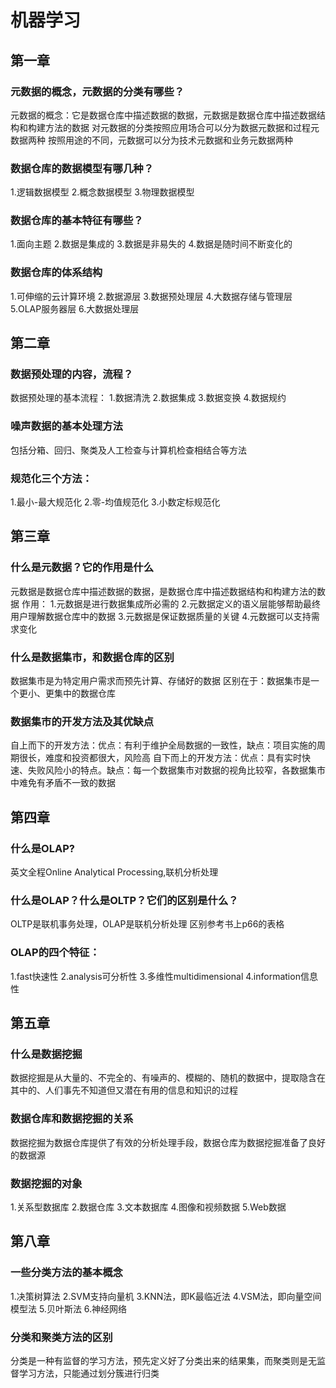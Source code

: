 # 机器学习
## 第一章
### 元数据的概念，元数据的分类有哪些？
元数据的概念：它是数据仓库中描述数据的数据，元数据是数据仓库中描述数据结构和构建方法的数据
对元数据的分类按照应用场合可以分为数据元数据和过程元数据两种
按照用途的不同，元数据可以分为技术元数据和业务元数据两种

### 数据仓库的数据模型有哪几种？
1.逻辑数据模型
2.概念数据模型
3.物理数据模型

### 数据仓库的基本特征有哪些？
1.面向主题
2.数据是集成的
3.数据是非易失的
4.数据是随时间不断变化的
### 数据仓库的体系结构
1.可伸缩的云计算环境
2.数据源层
3.数据预处理层
4.大数据存储与管理层
5.OLAP服务器层
6.大数据处理层

## 第二章
### 数据预处理的内容，流程？
数据预处理的基本流程：
1.数据清洗
2.数据集成
3.数据变换
4.数据规约

### 噪声数据的基本处理方法
包括分箱、回归、聚类及人工检查与计算机检查相结合等方法

### 规范化三个方法：
1.最小-最大规范化
2.零-均值规范化
3.小数定标规范化

## 第三章
### 什么是元数据？它的作用是什么
元数据是数据仓库中描述数据的数据，是数据仓库中描述数据结构和构建方法的数据
作用：
1.元数据是进行数据集成所必需的
2.元数据定义的语义层能够帮助最终用户理解数据仓库中的数据
3.元数据是保证数据质量的关键
4.元数据可以支持需求变化

### 什么是数据集市，和数据仓库的区别
数据集市是为特定用户需求而预先计算、存储好的数据
区别在于：数据集市是一个更小、更集中的数据仓库

### 数据集市的开发方法及其优缺点
自上而下的开发方法：优点：有利于维护全局数据的一致性，缺点：项目实施的周期很长，难度和投资都很大，风险高
自下而上的开发方法：优点：具有实时快速、失败风险小的特点。缺点：每一个数据集市对数据的视角比较窄，各数据集市中难免有矛盾不一致的数据

## 第四章
### 什么是OLAP?
英文全程Online Analytical Processing,联机分析处理
### 什么是OLAP？什么是OLTP？它们的区别是什么？
OLTP是联机事务处理，OLAP是联机分析处理
区别参考书上p66的表格
### OLAP的四个特征：
1.fast快速性
2.analysis可分析性
3.多维性multidimensional
4.information信息性

## 第五章
### 什么是数据挖掘
数据挖掘是从大量的、不完全的、有噪声的、模糊的、随机的数据中，提取隐含在其中的、人们事先不知道但又潜在有用的信息和知识的过程
### 数据仓库和数据挖掘的关系
数据挖掘为数据仓库提供了有效的分析处理手段，数据仓库为数据挖掘准备了良好的数据源

### 数据挖掘的对象
1.关系型数据库
2.数据仓库
3.文本数据库
4.图像和视频数据
5.Web数据

## 第八章
### 一些分类方法的基本概念
1.决策树算法
2.SVM支持向量机
3.KNN法，即K最临近法
4.VSM法，即向量空间模型法
5.贝叶斯法
6.神经网络

### 分类和聚类方法的区别
分类是一种有监督的学习方法，预先定义好了分类出来的结果集，而聚类则是无监督学习方法，只能通过划分簇进行归类